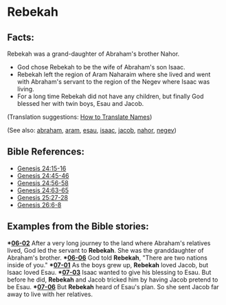 # Rebekah #

## Facts: ##

Rebekah was a grand-daughter of Abraham's brother Nahor.

 * God chose Rebekah to be the wife of Abraham's son Isaac. 
 * Rebekah left the region of Aram Naharaim where she lived and went with Abraham's servant to the region of the Negev where Isaac was living.
 * For a long time Rebekah did not have any children, but finally God blessed her with twin boys, Esau and Jacob.

(Translation suggestions: [How to Translate Names](https://git.door43.org/Door43/en-ta-translate-vol1/src/master/content/translate_names.md))

(See also: [abraham](../other/abraham.md), [aram](../other/aram.md), [esau](../other/esau.md), [isaac](../other/isaac.md), [jacob](../other/jacob.md), [nahor](../other/nahor.md), [negev](../other/negev.md))

## Bible References: ##

* [Genesis 24:15-16](https://door43.org/en/bible/notes/gen/24/15)
* [Genesis 24:45-46](https://door43.org/en/bible/notes/gen/24/45)
* [Genesis 24:56-58](https://door43.org/en/bible/notes/gen/24/56)
* [Genesis 24:63-65](https://door43.org/en/bible/notes/gen/24/63)
* [Genesis 25:27-28](https://door43.org/en/bible/notes/gen/25/27)
* [Genesis 26:6-8](https://door43.org/en/bible/notes/gen/26/06)

## Examples from the Bible stories: ##

  __*[06-02](https://door43.org/en/obs/notes/frames/06-02)__ After a very long journey to the land where Abraham's relatives lived, God led the servant to __Rebekah__. She was the granddaughter of Abraham's brother.
  __*[06-06](https://door43.org/en/obs/notes/frames/06-06)__ God told __Rebekah__, "There are two nations inside of you."
  __*[07-01](https://door43.org/en/obs/notes/frames/07-01)__ As the boys grew up, __Rebekah__ loved Jacob, but Isaac loved Esau.
  __*[07-03](https://door43.org/en/obs/notes/frames/07-03)__ Isaac wanted to give his blessing to Esau. But before he did, __Rebekah__ and Jacob tricked him by having Jacob pretend to be Esau.
  __*[07-06](https://door43.org/en/obs/notes/frames/07-06)__ But __Rebekah__ heard of Esau's plan. So she sent Jacob far away to live with her relatives.


